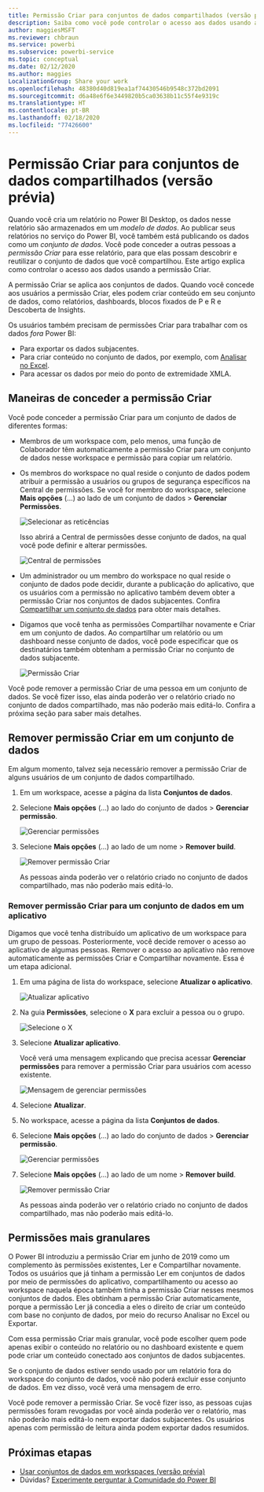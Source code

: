 ```yaml
---
title: Permissão Criar para conjuntos de dados compartilhados (versão prévia)
description: Saiba como você pode controlar o acesso aos dados usando a permissão Criar.
author: maggiesMSFT
ms.reviewer: chbraun
ms.service: powerbi
ms.subservice: powerbi-service
ms.topic: conceptual
ms.date: 02/12/2020
ms.author: maggies
LocalizationGroup: Share your work
ms.openlocfilehash: 48380d40d819ea1af74430546b9548c372bd2091
ms.sourcegitcommit: d6a48e6f6e3449820b5ca03638b11c55f4e9319c
ms.translationtype: HT
ms.contentlocale: pt-BR
ms.lasthandoff: 02/18/2020
ms.locfileid: "77426600"
---
```

# <a name="build-permission-for-shared-datasets-preview"></a>Permissão Criar para conjuntos de dados compartilhados (versão prévia)

Quando você cria um relatório no Power BI Desktop, os dados nesse relatório são armazenados em um *modelo de dados*. Ao publicar seus relatórios no serviço do Power BI, você também está publicando os dados como um *conjunto de dados*. Você pode conceder a outras pessoas a *permissão Criar* para esse relatório, para que elas possam descobrir e reutilizar o conjunto de dados que você compartilhou. Este artigo explica como controlar o acesso aos dados usando a permissão Criar.

A permissão Criar se aplica aos conjuntos de dados. Quando você concede aos usuários a permissão Criar, eles podem criar conteúdo em seu conjunto de dados, como relatórios, dashboards, blocos fixados de P e R e Descoberta de Insights. 

Os usuários também precisam de permissões Criar para trabalhar com os dados *fora* Power BI:

- Para exportar os dados subjacentes.
- Para criar conteúdo no conjunto de dados, por exemplo, com [Analisar no Excel](service-analyze-in-excel.md).
- Para acessar os dados por meio do ponto de extremidade XMLA.

## <a name="ways-to-give-build-permission"></a>Maneiras de conceder a permissão Criar

Você pode conceder a permissão Criar para um conjunto de dados de diferentes formas:

- Membros de um workspace com, pelo menos, uma função de Colaborador têm automaticamente a permissão Criar para um conjunto de dados nesse workspace e permissão para copiar um relatório.
 
- Os membros do workspace no qual reside o conjunto de dados podem atribuir a permissão a usuários ou grupos de segurança específicos na Central de permissões. Se você for membro do workspace, selecione **Mais opções** (...) ao lado de um conjunto de dados > **Gerenciar Permissões**.

    ![Selecionar as reticências](media/service-datasets-build-permissions/power-bi-dataset-permissions-new-look.png)

    Isso abrirá a Central de permissões desse conjunto de dados, na qual você pode definir e alterar permissões.

    ![Central de permissões](media/service-datasets-build-permissions/power-bi-dataset-remove-permissions-no-callouts.png)

- Um administrador ou um membro do workspace no qual reside o conjunto de dados pode decidir, durante a publicação do aplicativo, que os usuários com a permissão no aplicativo também devem obter a permissão Criar nos conjuntos de dados subjacentes. Confira [Compartilhar um conjunto de dados](service-datasets-share.md) para obter mais detalhes.

- Digamos que você tenha as permissões Compartilhar novamente e Criar em um conjunto de dados. Ao compartilhar um relatório ou um dashboard nesse conjunto de dados, você pode especificar que os destinatários também obtenham a permissão Criar no conjunto de dados subjacente.

    ![Permissão Criar](media/service-datasets-build-permissions/power-bi-share-report-allow-users.png)

Você pode remover a permissão Criar de uma pessoa em um conjunto de dados. Se você fizer isso, elas ainda poderão ver o relatório criado no conjunto de dados compartilhado, mas não poderão mais editá-lo. Confira a próxima seção para saber mais detalhes.

## <a name="remove-build-permission-for-a-dataset"></a>Remover permissão Criar em um conjunto de dados

Em algum momento, talvez seja necessário remover a permissão Criar de alguns usuários de um conjunto de dados compartilhado. 

1. Em um workspace, acesse a página da lista **Conjuntos de dados**. 
1. Selecione **Mais opções** (...) ao lado do conjunto de dados > **Gerenciar permissão**.

    ![Gerenciar permissões](media/service-datasets-build-permissions/power-bi-dataset-permissions-new-look.png)

1. Selecione **Mais opções** (...) ao lado de um nome > **Remover build**.

    ![Remover permissão Criar](media/service-datasets-build-permissions/power-bi-dataset-remove-build-permissions.png)

    As pessoas ainda poderão ver o relatório criado no conjunto de dados compartilhado, mas não poderão mais editá-lo.

### <a name="remove-build-permission-for-a-dataset-in-an-app"></a>Remover permissão Criar para um conjunto de dados em um aplicativo

Digamos que você tenha distribuído um aplicativo de um workspace para um grupo de pessoas. Posteriormente, você decide remover o acesso ao aplicativo de algumas pessoas. Remover o acesso ao aplicativo não remove automaticamente as permissões Criar e Compartilhar novamente. Essa é um etapa adicional. 

1. Em uma página de lista do workspace, selecione **Atualizar o aplicativo**. 

    ![Atualizar aplicativo](media/service-datasets-build-permissions/power-bi-app-update.png)

1. Na guia **Permissões**, selecione o **X** para excluir a pessoa ou o grupo. 

    ![Selecione o X](media/service-datasets-build-permissions/power-bi-app-delete-user.png)
1. Selecione **Atualizar aplicativo**.

    Você verá uma mensagem explicando que precisa acessar **Gerenciar permissões** para remover a permissão Criar para usuários com acesso existente. 

    ![Mensagem de gerenciar permissões](media/service-datasets-build-permissions/power-bi-dataset-app-remove-message.png)

1. Selecione **Atualizar**.

1. No workspace, acesse a página da lista **Conjuntos de dados**. 
1. Selecione **Mais opções** (...) ao lado do conjunto de dados > **Gerenciar permissão**.

    ![Gerenciar permissões](media/service-datasets-build-permissions/power-bi-dataset-permissions-new-look.png)

1. Selecione **Mais opções** (...) ao lado de um nome > **Remover build**.

    ![Remover permissão Criar](media/service-datasets-build-permissions/power-bi-dataset-remove-build-permissions.png)

    As pessoas ainda poderão ver o relatório criado no conjunto de dados compartilhado, mas não poderão mais editá-lo.

## <a name="more-granular-permissions"></a>Permissões mais granulares

O Power BI introduziu a permissão Criar em junho de 2019 como um complemento às permissões existentes, Ler e Compartilhar novamente. Todos os usuários que já tinham a permissão Ler em conjuntos de dados por meio de permissões do aplicativo, compartilhamento ou acesso ao workspace naquela época também tinha a permissão Criar nesses mesmos conjuntos de dados. Eles obtinham a permissão Criar automaticamente, porque a permissão Ler já concedia a eles o direito de criar um conteúdo com base no conjunto de dados, por meio do recurso Analisar no Excel ou Exportar.

Com essa permissão Criar mais granular, você pode escolher quem pode apenas exibir o conteúdo no relatório ou no dashboard existente e quem pode criar um conteúdo conectado aos conjuntos de dados subjacentes.

Se o conjunto de dados estiver sendo usado por um relatório fora do workspace do conjunto de dados, você não poderá excluir esse conjunto de dados. Em vez disso, você verá uma mensagem de erro.

Você pode remover a permissão Criar. Se você fizer isso, as pessoas cujas permissões foram revogadas por você ainda poderão ver o relatório, mas não poderão mais editá-lo nem exportar dados subjacentes. Os usuários apenas com permissão de leitura ainda podem exportar dados resumidos. 

## <a name="next-steps"></a>Próximas etapas

- [Usar conjuntos de dados em workspaces (versão prévia)](service-datasets-across-workspaces.md)
- Dúvidas? [Experimente perguntar à Comunidade do Power BI](https://community.powerbi.com/)
